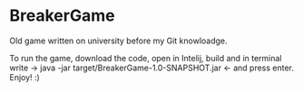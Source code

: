 # BreakerGame
Old game written on university before my Git knowloadge.

To run the game, download the code, open in Intelij, build and in terminal write ->  java -jar target/BreakerGame-1.0-SNAPSHOT.jar <- and press enter.
Enjoy! :)
